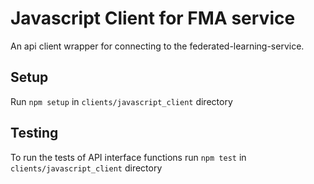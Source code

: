 # Javascript Client for FMA service
An api client wrapper for connecting to the federated-learning-service.

## Setup
Run `npm setup` in `clients/javascript_client` directory

## Testing
To run the tests of API interface functions run `npm test` in `clients/javascript_client` directory
